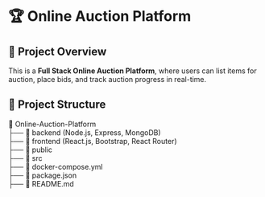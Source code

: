 # 🏆 Online Auction Platform  

## 📌 Project Overview  
This is a **Full Stack Online Auction Platform**, where users can list items for auction, place bids, and track auction progress in real-time.
## 📂 Project Structure  
📂 Online-Auction-Platform  
 ├── 📁 backend (Node.js, Express, MongoDB)  
 ├── 📁 frontend (React.js, Bootstrap, React Router)  
 ├── 📂 public  
 ├── 📂 src  
 ├── 📄 docker-compose.yml  
 ├── 📄 package.json  
 ├── 📄 README.md  
